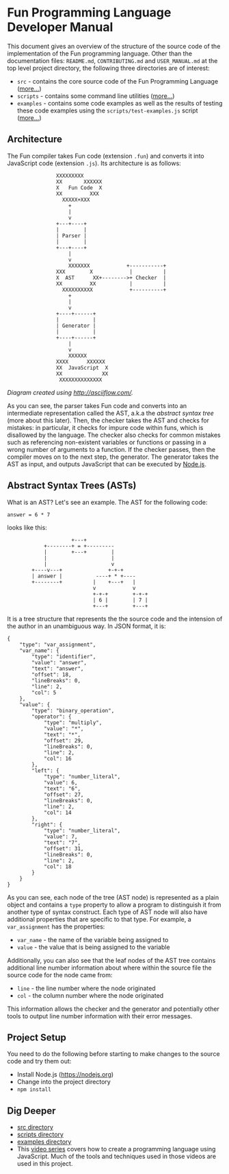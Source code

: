# Fun Programming Language Developer Manual

This document gives an overview of the structure of the source code of
the implementation of the Fun programming language. Other than the
documentation files: `README.md`, `CONTRIBUTING.md` and `USER_MANUAL.md`
at the top level project directory, the following three directories are of
interest:

* `src` - contains the core source code of the Fun Programming Language ([more...](src/README.md))
* `scripts` - contains some command line utilities ([more...](scripts/README.md))
* `examples` - contains some code examples as well as the results of testing 
these code examples using the `scripts/test-examples.js` script ([more...](examples/README.md))

## Architecture

The Fun compiler takes Fun code (extension `.fun`) and converts it into JavaScript code (extension `.js`). Its architecture is as follows:

```
                XXXXXXXXX
                XX       XXXXXX
                X   Fun Code  X
                XX         XXX
                  XXXXX+XXX
                    +
                    |
                    v
                +---+----+
                |        |
                | Parser |
                |        |
                +---+----+
                    |
                    v
                    XXXXXXX            +-----------+
                XXX        X            |          |
                X  AST      XX+-------->+ Checker  |
                XX         XX           |          |
                  XXXXXXXXXX            +----------+
                    +
                    |
                    v
                +----+------+
                |           |
                | Generator |
                |           |
                +----+------+
                    |
                    v
                    XXXXXX
                XXXX      XXXXXX
                XX  JavaScript  X
                XX             XX
                 XXXXXXXXXXXXXX
```

_Diagram created using http://asciiflow.com/._

As you can see, the parser takes Fun code and converts into an intermediate
representation called the AST, a.k.a the *abstract syntax tree* (more about this
later). Then, the checker takes the AST and checks for mistakes: in particular,
it checks for impure code within funs, which is disallowed by the language. The
checker also checks for common mistakes such as referencing non-existent variables
or functions or passing in a wrong number of arguments to a function. If the
checker passes, then the compiler moves on to the next step, the generator.
The generator takes the AST as input, and outputs JavaScript that can be executed
by [Node.js](https://nodejs.org).

## Abstract Syntax Trees (ASTs)

What is an AST? Let's see an example. The AST for the following
code:

```
answer = 6 * 7
```

looks like this:

```
                     +---+
            +--------+ = +---------
            |        +---+        |
            |                     |
            |                     v
        +----v---+               +-+-+
        | answer |           ----+ * +----
        +--------+          |    +---+   |
                            v            v
                            +-+-+        +-+-+
                            | 6 |        | 7 |
                            +---+        +---+
```

It is a tree structure that represents the the source code and
the intension of the author in an unambiguous way.
In JSON format, it is:

```
{
    "type": "var_assignment",
    "var_name": {
        "type": "identifier",
        "value": "answer",
        "text": "answer",
        "offset": 18,
        "lineBreaks": 0,
        "line": 2,
        "col": 5
    },
    "value": {
        "type": "binary_operation",
        "operator": {
            "type": "multiply",
            "value": "*",
            "text": "*",
            "offset": 29,
            "lineBreaks": 0,
            "line": 2,
            "col": 16
        },
        "left": {
            "type": "number_literal",
            "value": 6,
            "text": "6",
            "offset": 27,
            "lineBreaks": 0,
            "line": 2,
            "col": 14
        },
        "right": {
            "type": "number_literal",
            "value": 7,
            "text": "7",
            "offset": 31,
            "lineBreaks": 0,
            "line": 2,
            "col": 18
        }
    }
}
```

As you can see, each node of the tree (AST node) is represented as a plain
object and contains a `type` property to allow a program to distinguish
it from another type of syntax construct. Each type of AST node
will also have additional properties that are specific to that type.
For example, a `var_assignment` has the properties:

* `var_name` - the name of the variable being assigned to
* `value` - the value that is being assigned to the variable

Additionally, you can also see that the leaf nodes of the AST tree
contains additional line number information about where within the
source file the source code for the node came from:

* `line` - the line number where the node originated
* `col` - the column number where the node originated

This information allows the checker and the generator and potentially
other tools to output line number information with their error messages.

## Project Setup

You need to do the following before starting to make changes to the source code
and try them out:

* Install Node.js (https://nodejs.org)
* Change into the project directory
* `npm install`

## Dig Deeper

* [src directory](src)
* [scripts directory](scripts)
* [examples directory](examples)
* This [video series](https://www.youtube.com/playlist?list=PLSq9OFrD2Q3DasoOa54Vm9Mr8CATyTbLF) covers how to create a programming language using JavaScript. Much of the tools and techniques used in those videos are used in this project.